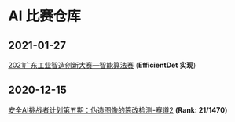 # AI 比赛仓库

## 2021-01-27

[2021广东工业智造创新大赛—智能算法赛](https://github.com/AshinWang/ai-competition/tree/master/2021%E5%B9%BF%E4%B8%9C%E5%B7%A5%E4%B8%9A%E6%99%BA%E9%80%A0%E5%88%9B%E6%96%B0%E5%A4%A7%E8%B5%9B%E2%80%94%E6%99%BA%E8%83%BD%E7%AE%97%E6%B3%95%E8%B5%9B) (**EfficientDet 实现**)

## 2020-12-15

[安全AI挑战者计划第五期：伪造图像的篡改检测-赛道2](https://github.com/AshinWang/ai-competition/tree/master/%E5%AE%89%E5%85%A8AI%E6%8C%91%E6%88%98%E8%80%85%E8%AE%A1%E5%88%92%E7%AC%AC%E4%BA%94%E6%9C%9F%EF%BC%9A%E4%BC%AA%E9%80%A0%E5%9B%BE%E5%83%8F%E7%9A%84%E7%AF%A1%E6%94%B9%E6%A3%80%E6%B5%8B-%E8%B5%9B%E9%81%932) **(Rank: 21/1470)**

